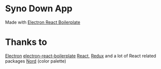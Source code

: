 # Syno Down App

Made with [Electron React Boilerplate](https://github.com/chentsulin/electron-react-boilerplate)

# Thanks to

[Electron](https://github.com/electron/electron)
[electron-react-boilerplate](https://github.com/chentsulin/electron-react-boilerplate)
[React](https://github.com/facebook/react), [Redux](https://github.com/reactjs/redux) and a lot of React related packages
[Nord](https://github.com/arcticicestudio/nord) (color palette)